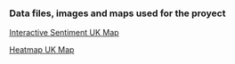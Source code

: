 ### Data files, images and maps used for the proyect

[Interactive Sentiment UK Map](https://github.com/gracecarrillo/Political-Data-Science/blob/master/data/twitter_uksentiment_map.html)

[Heatmap UK Map](https://github.com/gracecarrillo/Political-Data-Science/blob/master/data/twitter_uk_map.html)
